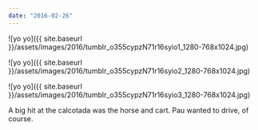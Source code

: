 ```yaml
---
date: "2016-02-26"
---
```


![yo yo]({{ site.baseurl }}/assets/images/2016/tumblr_o355cypzN71r16syio1_1280-768x1024.jpg)

![yo yo]({{ site.baseurl }}/assets/images/2016/tumblr_o355cypzN71r16syio2_1280-768x1024.jpg)

![yo yo]({{ site.baseurl }}/assets/images/2016/tumblr_o355cypzN71r16syio3_1280-768x1024.jpg)

A big hit at the calcotada was the horse and cart. Pau wanted to drive, of course.
